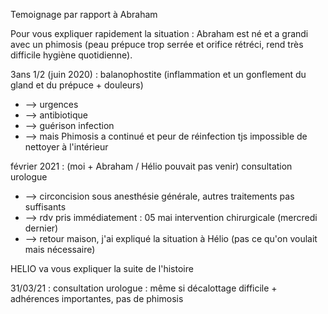 Temoignage par rapport à Abraham

Pour vous expliquer rapidement la situation : Abraham est né et a grandi avec un phimosis (peau prépuce trop serrée et orifice rétréci, rend très difficile hygiène quotidienne).

3ans 1/2 (juin 2020) : balanophostite (inflammation et un gonflement du gland et du prépuce + douleurs)
- --> urgences
- --> antibiotique
- --> guérison infection 
- --> mais Phimosis a continué et peur de réinfection tjs impossible de nettoyer à l'intérieur

février 2021 : (moi + Abraham / Hélio pouvait pas venir) consultation urologue 
- --> circoncision sous anesthésie générale, autres traitements pas suffisants
- --> rdv pris immédiatement : 05 mai intervention chirurgicale (mercredi dernier)
- --> retour maison, j'ai expliqué la situation à Hélio (pas ce qu'on voulait mais nécessaire)

HELIO va vous expliquer la suite de l'histoire



31/03/21 : consultation urologue : même si décalottage difficile + adhérences importantes, pas de phimosis
